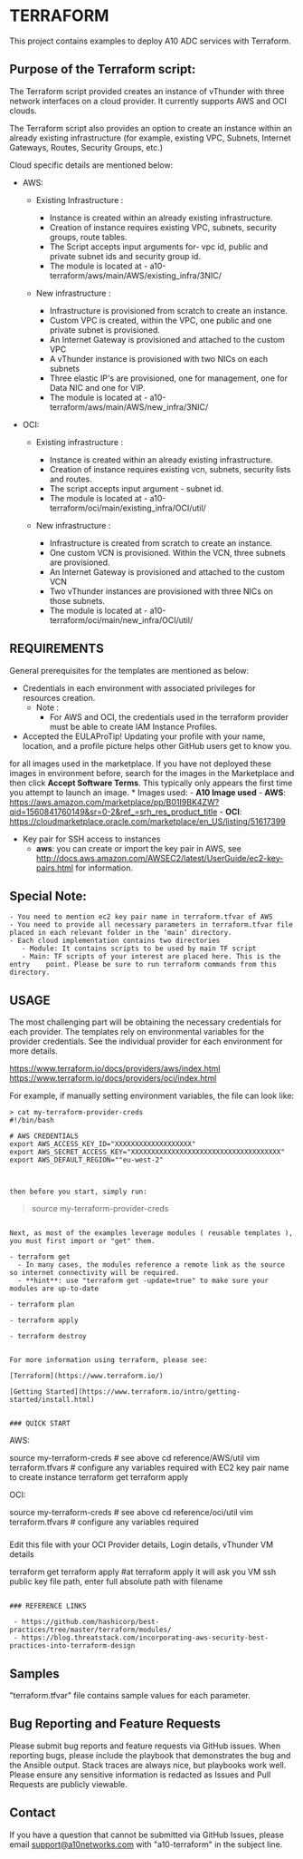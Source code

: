 # TERRAFORM

This project contains examples to deploy A10 ADC services with Terraform.

## Purpose of the Terraform script:
The Terraform script provided creates an instance of vThunder with three network interfaces on a cloud provider.
It currently supports AWS and OCI clouds.

The Terraform script also provides an option to create an instance within an already existing infrastructure (for example, existing VPC, Subnets, Internet Gateways, Routes, Security Groups, etc.)

Cloud specific details are mentioned below:

 - AWS:
    - Existing Infrastructure :
        * Instance is created within an already existing infrastructure.
        * Creation of instance requires existing VPC, subnets, security groups, route tables.
       * The Script accepts input arguments for- vpc id, public and private subnet ids and security group id.
       * The module is located at - a10-terraform/aws/main/AWS/existing_infra/3NIC/


   - New infrastructure :
     * Infrastructure is provisioned from scratch to create an instance.
     * Custom VPC is created, within the VPC, one public and one private subnet is provisioned.
     * An Internet Gateway is provisioned and attached to the custom VPC
     * A vThunder instance is provisioned with two NICs on each subnets
     * Three elastic IP's are provisioned, one for management, one for Data NIC and one for VIP.
     * The module is located at - a10-terraform/aws/main/AWS/new_infra/3NIC/

 - OCI:
    - Existing infrastructure :
       * Instance is created within an already existing infrastructure.
       * Creation of instance requires existing vcn, subnets, security lists and routes.
       * The script accepts input argument - subnet id.
       * The module is located at - a10-terraform/oci/main/existing_infra/OCI/util/

    - New infrastructure :
       * Infrastructure is created from scratch to create an instance.
       * One custom VCN is provisioned. Within the VCN, three subnets are provisioned.
       * An Internet Gateway is provisioned and attached to the custom VCN
       * Two vThunder instances are provisioned with three NICs on those subnets.
       * The module is located at - a10-terraform/oci/main/new_infra/OCI/util/


## REQUIREMENTS

General prerequisites for the templates are mentioned as below:
 - Credentials in each environment with associated privileges for resources creation.
    * Note :
        * For AWS and OCI, the credentials used in the terraform provider must be able to create IAM Instance Profiles.
 - Accepted the EULAProTip! Updating your profile with your name, location, and a profile picture helps other GitHub users get to know you.

 for all images used in the marketplace. If you have not deployed these images in environment before, search for the images in the Marketplace and then click **Accept Software Terms**.  This typically only appears the first time you attempt to launch an image.
    * Images used:
        - **A10 Image used**
            - **AWS**:
                 https://aws.amazon.com/marketplace/pp/B01I9BK4ZW?qid=1560841760149&sr=0-2&ref_=srh_res_product_title
            - **OCI**:
                 https://cloudmarketplace.oracle.com/marketplace/en_US/listing/51617399

 - Key pair for SSH access to instances
    - **aws**: you can create or import the key pair in AWS, see http://docs.aws.amazon.com/AWSEC2/latest/UserGuide/ec2-key-pairs.html for information.

## Special Note:
    - You need to mention ec2 key pair name in terraform.tfvar of AWS
    - You need to provide all necessary parameters in terraform.tfvar file placed in each relevant folder in the ‘main’ directory.
    - Each cloud implementation contains two directories
	   - Module: It contains scripts to be used by main TF script
	   - Main: TF scripts of your interest are placed here. This is the entry    point. Please be sure to run terraform commands from this directory.


## USAGE

The most challenging part will be obtaining the necessary credentials for each provider. The templates rely on environmental variables for the provider credentials. See the individual provider for each environment for more details.

https://www.terraform.io/docs/providers/aws/index.html
https://www.terraform.io/docs/providers/oci/index.html

For example, if manually setting environment variables, the file can look like:


```
> cat my-terraform-provider-creds
#!/bin/bash

# AWS CREDENTIALS
export AWS_ACCESS_KEY_ID="XXXXXXXXXXXXXXXXXXX"
export AWS_SECRET_ACCESS_KEY="XXXXXXXXXXXXXXXXXXXXXXXXXXXXXXXXXXXXX"
export AWS_DEFAULT_REGION=""eu-west-2"



then before you start, simply run:

```
> source my-terraform-provider-creds
```

Next, as most of the examples leverage modules ( reusable templates ), you must first import or "get" them.

- terraform get
  - In many cases, the modules reference a remote link as the source so internet connectivity will be required.
  - **hint**: use "terraform get -update=true" to make sure your modules are up-to-date

- terraform plan

- terraform apply

- terraform destroy


For more information using terraform, please see:

[Terraform](https://www.terraform.io/)

[Getting Started](https://www.terraform.io/intro/getting-started/install.html)


### QUICK START

```

AWS:

source my-terraform-creds # see above
cd reference/AWS/util
vim terraform.tfvars      # configure any variables required with EC2 key pair name to create instance
terraform get
terraform apply


OCI:

source my-terraform-creds # see above
cd reference/oci/util
vim terraform.tfvars      # configure any variables required
###
Edit this file with your OCI Provider details, Login details, vThunder VM details

terraform get
terraform apply
#at terraform apply it will ask you VM ssh public key file path, enter full absolute path with filename

```

### REFERENCE LINKS

 - https://github.com/hashicorp/best-practices/tree/master/terraform/modules/
 - https://blog.threatstack.com/incorporating-aws-security-best-practices-into-terraform-design

```

## Samples

"terraform.tfvar" file contains sample values for each parameter.

## Bug Reporting and Feature Requests

Please submit bug reports and feature requests via GitHub issues. When reporting bugs, please include the playbook that demonstrates the bug and the Ansible output. Stack traces are always nice, but playbooks work well. Please ensure any sensitive information is redacted as Issues and Pull Requests are publicly viewable.


## Contact

If you have a question that cannot be submitted via GitHub Issues, please email support@a10networks.com with "a10-terraform" in the subject line.
